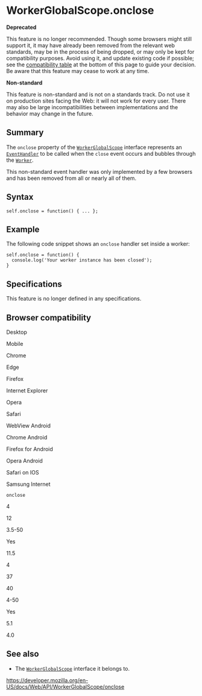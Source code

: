 WorkerGlobalScope.onclose
=========================

**Deprecated**

This feature is no longer recommended. Though some browsers might still support it, it may have already been removed from the relevant web standards, may be in the process of being dropped, or may only be kept for compatibility purposes. Avoid using it, and update existing code if possible; see the [compatibility table](#browser_compatibility) at the bottom of this page to guide your decision. Be aware that this feature may cease to work at any time.

**Non-standard**

This feature is non-standard and is not on a standards track. Do not use it on production sites facing the Web: it will not work for every user. There may also be large incompatibilities between implementations and the behavior may change in the future.

Summary
-------

The `onclose` property of the [`WorkerGlobalScope`](../workerglobalscope) interface represents an [`EventHandler`](https://developer.mozilla.org/en-US/docs/Web/Events/Event_handlers) to be called when the `close` event occurs and bubbles through the [`Worker`](../worker).

This non-standard event handler was only implemented by a few browsers and has been removed from all or nearly all of them.

Syntax
------

    self.onclose = function() { ... };

Example
-------

The following code snippet shows an `onclose` handler set inside a worker:

    self.onclose = function() {
      console.log('Your worker instance has been closed');
    }

Specifications
--------------

This feature is no longer defined in any specifications.

Browser compatibility
---------------------

Desktop

Mobile

Chrome

Edge

Firefox

Internet Explorer

Opera

Safari

WebView Android

Chrome Android

Firefox for Android

Opera Android

Safari on IOS

Samsung Internet

`onclose`

4

12

3.5-50

Yes

11.5

4

37

40

4-50

Yes

5.1

4.0

See also
--------

-   The [`WorkerGlobalScope`](../workerglobalscope) interface it belongs to.

<a href="https://developer.mozilla.org/en-US/docs/Web/API/WorkerGlobalScope/onclose" class="_attribution-link">https://developer.mozilla.org/en-US/docs/Web/API/WorkerGlobalScope/onclose</a>
